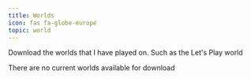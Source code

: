```yaml
---
title: Worlds
icon: fas fa-globe-europe
topic: world
---
```

Download the worlds that I have played on. Such as the Let's Play world

There are no current worlds available for download